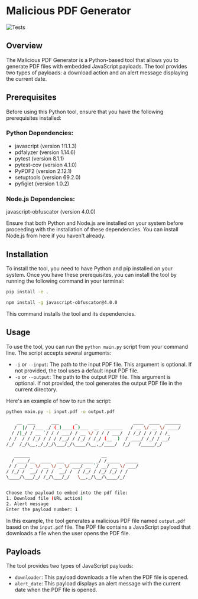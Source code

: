 # Malicious PDF Generator
![Tests](https://github.com/MustafaSarikaya/malicious-pdf-generator/actions/workflows/tests.yml/badge.svg)

## Overview

The Malicious PDF Generator is a Python-based tool that allows you to generate PDF files with embedded JavaScript payloads. The tool provides two types of payloads: a download action and an alert message displaying the current date.

## Prerequisites
Before using this Python tool, ensure that you have the following prerequisites installed:

### Python Dependencies:

- javascript (version 1!1.1.3)
- pdfalyzer (version 1.14.6)
- pytest (version 8.1.1)
- pytest-cov (version 4.1.0)
- PyPDF2 (version 2.12.1)
- setuptools (version 69.2.0)
- pyfiglet (version 1.0.2)

### Node.js Dependencies:

javascript-obfuscator (version 4.0.0)

Ensure that both Python and Node.js are installed on your system before proceeding with the installation of these dependencies. You can install Node.js from here if you haven't already.

## Installation

To install the tool, you need to have Python and pip installed on your system. Once you have these prerequisites, you can install the tool by running the following command in your terminal:

```bash
pip install -e .
```

```bash
npm install -g javascript-obfuscator@4.0.0
```

This command installs the tool and its dependencies.

## Usage

To use the tool, you can run the `python main.py` script from your command line. The script accepts several arguments:

- `-i` or `--input`: The path to the input PDF file. This argument is optional. If not provided, the tool uses a default input PDF file.
- `-o` or `--output`: The path to the output PDF file. This argument is optional. If not provided, the tool generates the output PDF file in the current directory.

Here's an example of how to run the script:

```bash
python main.py -i input.pdf -o output.pdf
```

```bash
    __  ___      ___      _                     ____  ____  ______
   /  |/  /___ _/ (_)____(_)___  __  _______   / __ \/ __ \/ ____/
  / /|_/ / __ `/ / / ___/ / __ \/ / / / ___/  / /_/ / / / / /_    
 / /  / / /_/ / / / /__/ / /_/ / /_/ (__  )  / ____/ /_/ / __/    
/_/  /_/\__,_/_/_/\___/_/\____/\__,_/____/  /_/   /_____/_/       
                                                                  
   ______                           __            
  / ____/__  ____  ___  _________ _/ /_____  _____
 / / __/ _ \/ __ \/ _ \/ ___/ __ `/ __/ __ \/ ___/
/ /_/ /  __/ / / /  __/ /  / /_/ / /_/ /_/ / /    
\____/\___/_/ /_/\___/_/   \__,_/\__/\____/_/


Choose the payload to embed into the pdf file:
1. Download file (URL action)
2. Alert message
Enter the payload number: 1
```

In this example, the tool generates a malicious PDF file named `output.pdf` based on the `input.pdf` file. The PDF file contains a JavaScript payload that downloads a file when the user opens the PDF file.

## Payloads

The tool provides two types of JavaScript payloads:

- `downloader`: This payload downloads a file when the PDF file is opened.
- `alert_date`: This payload displays an alert message with the current date when the PDF file is opened.
